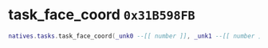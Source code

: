 # task_face_coord `0x31B598FB`

```lua
natives.tasks.task_face_coord(_unk0 --[[ number ]], _unk1 --[[ number ]], _unk2 --[[ number ]])
```